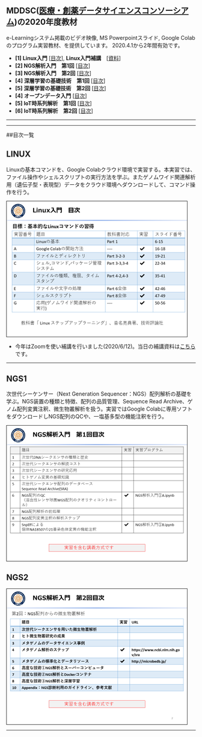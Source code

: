 ## MDDSC([医療・創薬データサイエンスコンソーシアム](http://md-dsc.com/))の2020年度教材
e-Learningシステム掲載のビデオ映像, MS Powerpointスライド, Google Colabのプログラム実習教材、を提供しています。
2020.4.1から2年間有効です。

- **[1] Linux入門** [[目次](#LINUX)], **Linux入門補講**　[[資料](https://github.com/ekaminuma/MDDSC2020/blob/master/EK_Linux入門補講_200612.pdf)] 
- **[2] NGS解析入門　第1回**  [[目次](#NGS1)]
- **[3] NGS解析入門　第2回**  [[目次](#NGS2)]
- **[4] 深層学習の基礎技術　第1回** [[目次](#DNN1)]
- **[5] 深層学習の基礎技術　第2回** [[目次](#DNN2)]
- **[4] オープンデータ入門** [[目次](#OPD)]
- **[5] IoT時系列解析　第1回** [[目次](#IoT1)]
- **[6] IoT時系列解析　第2回** [[目次](#IoT2)]

----
----
##目次一覧

## LINUX
Linuxの基本コマンドを、Google Colabクラウド環境で実習する。本実習では、ファイル操作やシェルスクリプトの実行方法を学ぶ。またゲノムワイド関連解析用（遺伝子型・表現型）データをクラウド環境へダウンロードして、コマンド操作を行う。 

<kbd><img src="EK_20_LINUX.png" border="1" align="middle" width="480" /></kbd>
 
- 今年はZoomを使い補講を行いました(2020/6/12)。当日の補講資料は<a href="./EK_Linux入門補講_200612.pdf">こちら</a>です。

----
 
## NGS1
次世代シーケンサー（Next Generation Sequencer：NGS）配列解析の基礎を学ぶ。NGS装置の種類と特徴、配列の品質管理、Sequence Read Archive、ゲノム配列変異注釈、微生物叢解析を扱う。実習ではGoogle Colabに専用ソフトをダウンロードしNGS配列のQCや、一塩基多型の機能注釈を行う。

<kbd><img src="EK_20_NGS1.png" border="1" align="middle" width="480" /></kbd>
 
## NGS2
<kbd><img src="EK_20_NGS2.png" border="1" align="middle" width="480" /></kbd>

----
